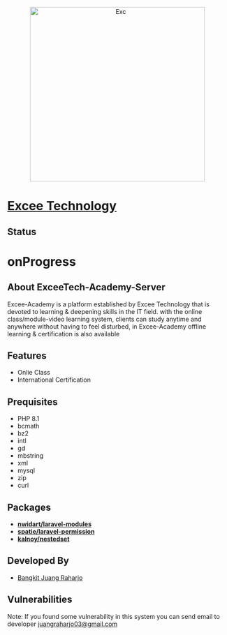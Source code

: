 <p align="center"><a href="#"><img src="https://i.ibb.co/5FJSfG0/Exc.png" width="400" alt="Exc" border="0"></a></p>

<p align="center">
<h1><a href="#">Excee Technology</a></h1>
</p>

## Status

<h1>onProgress</h1>

## About ExceeTech-Academy-Server

Excee-Academy is a platform established by Excee Technology that is devoted to learning & deepening skills in the IT field. with the online class/module-video learning system, clients can study anytime and anywhere without having to feel disturbed, in Excee-Academy offline learning & certification is also available

## Features

- Onlie Class
- International Certification

## Prequisites

- PHP 8.1
- bcmath
- bz2
- intl
- gd
- mbstring
- xml
- mysql
- zip
- curl

## Packages

- **[nwidart/laravel-modules](https://nwidart.com/laravel-modules/v6/introduction)**
- **[spatie/laravel-permission](https://spatie.be/docs/laravel-permission/v5/introduction)**
- **[kalnoy/nestedset](https://github.com/lazychaser/laravel-nestedset)**

## Developed By

- <a href="https://github.com/Juang999">Bangkit Juang Raharjo</a>

## Vulnerabilities

Note: If you found some vulnerability in this system you can send email to developer <a href="mailto:juangraharjo03@gmail.com">juangraharjo03@gmail.com</a>
